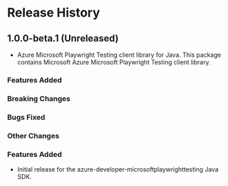 # Release History

## 1.0.0-beta.1 (Unreleased)

- Azure Microsoft Playwright Testing client library for Java. This package contains Microsoft Azure Microsoft Playwright Testing client library.

### Features Added

### Breaking Changes

### Bugs Fixed

### Other Changes
### Features Added

- Initial release for the azure-developer-microsoftplaywrighttesting Java SDK.
